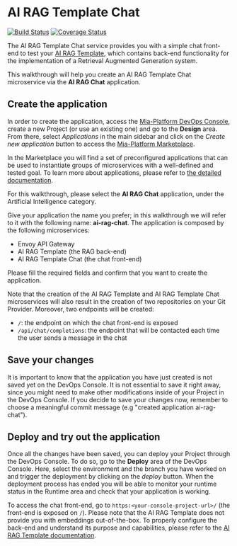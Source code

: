 # AI RAG Template Chat

[![Build Status][github-actions-svg]][github-actions]
[![Coverage Status][coverall-svg]][coverall-io]

The AI RAG Template Chat service provides you with a simple chat front-end to test your [AI RAG Template](https://github.com/mia-platform/ai-rag-template), which contains back-end functionality for the implementation of a Retrieval Augmented Generation system.

This walkthrough will help you create an AI RAG Template Chat microservice via the **AI RAG Chat** application.

## Create the application

In order to create the application, access the [Mia-Platform DevOps Console](https://console.cloud.mia-platform.eu/login), create a new Project (or use an existing one) and go to the **Design** area. From there, select _Applications_ in the main sidebar and click on the _Create new application_ button to access the [Mia-Platform Marketplace](https://docs.mia-platform.eu/docs/marketplace/overview_marketplace).

In the Marketplace you will find a set of preconfigured applications that can be used to instantiate groups of microservices with a well-defined and tested goal. To learn more about applications, please refer to [the detailed documentation](https://docs.mia-platform.eu/docs/marketplace/applications/mia_applications).

For this walkthrough, please select the **AI RAG Chat** application, under the Artificial Intelligence category.

Give your application the name you prefer; in this walkthrough we will refer to it with the following name: **ai-rag-chat**. The application is composed by the following microservices:

- Envoy API Gateway
- AI RAG Template (the RAG back-end)
- AI RAG Template Chat (the chat front-end)

Please fill the required fields and confirm that you want to create the application.

Note that the creation of the AI RAG Template and AI RAG Template Chat microservices will also result in the creation of two repositories on your Git Provider. Moreover, two endpoints will be created:

- `/`: the endpoint on which the chat front-end is exposed
- `/api/chat/completions`: the endpoint that will be contacted each time the user sends a message in the chat

## Save your changes

It is important to know that the application you have just created is not saved yet on the DevOps Console. It is not essential to save it right away, since you might need to make other modifications inside of your Project in the DevOps Console. If you decide to save your changes now, remember to choose a meaningful commit message (e.g "created application ai-rag-chat").

## Deploy and try out the application

Once all the changes have been saved, you can deploy your Project through the DevOps Console. To do so, go to the **Deploy** area of the DevOps Console. Here, select the environment and the branch you have worked on and trigger the deployment by clicking on the *deploy* button. When the deployment process has ended you will be able to monitor your runtime status in the Runtime area and check that your application is working.

To access the chat front-end, go to `https:<your-console-project-url>/` (the front-end is exposed on `/`). Please note that the AI RAG Template does not provide you with embeddings out-of-the-box. To properly configure the back-end and understand its purpose and capabilities, please refer to the [AI RAG Template documentation](https://github.com/mia-platform/ai-rag-template/blob/main/README.md).

[github-actions]: https://github.com/mia-platform-marketplace/React-App-Template/actions
[github-actions-svg]: https://github.com/mia-platform-marketplace/React-App-Template/workflows/Node.js%20CI/badge.svg
[coverall-svg]: https://coveralls.io/repos/github/mia-platform-marketplace/React-App-Template/badge.svg?branch=master
[coverall-io]: https://coveralls.io/github/mia-platform-marketplace/React-App-Template?branch=master